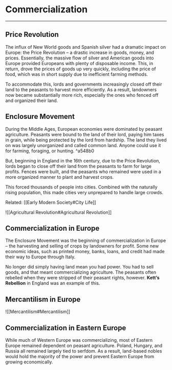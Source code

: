 # Commercialization
---

## Price Revolution
The influx of New World goods and Spanish silver had a dramatic impact on Europe: the Price Revolution – a drastic increase in goods, money, and prices. Essentially, the massive flow of silver and American goods into Europe provided Europeans with plenty of disposable income. This, in return, drove the prices of goods up very quickly, including the price of food, which was in short supply due to inefficient farming methods.

To accommodate this, lords and governments increasingly closed off their land to the peasants to harvest more efficiently. As a result, landowners now became substantially more rich, especially the ones who fenced off and organized their land.

## Enclosure Movement
During the Middle Ages, European economies were dominated by peasant agriculture. Peasants were bound to the land of their lord, paying him taxes in grain, while being protected by the lord from hardship. The land they lived on was largely unorganized and called common land. Anyone could use it for farming, foraging, or hunting. ^a548b0

But, beginning in England in the 16th century, due to the Price Revolution, lords began to close off their land from the peasants to farm for large profits. Fences were built, and the peasants who remained were used in a more organized manner to plant and harvest crops.

This forced thousands of people into cities. Combined with the naturally rising population, this made cities very unprepared to handle large crowds.

Related: [[Early Modern Society#City Life]]

![[Agricultural Revolution#Agricultural Revolution]]

## Commercialization in Europe
The Enclosure Movement was the beginning of commercialization in Europe – the harvesting and selling of crops by landowners for profit. Some new economic ideas, such as printed money, banks, loans, and credit had made their way to Europe through Italy.

No longer did simply having land mean you had power. You had to sell goods, and that meant commercializing agriculture. The peasants often rebelled when they were stripped of their peasant rights, however. **Kett’s Rebellion** in England was an example of this.

## Mercantilism in Europe

![[Mercantilism#Mercantilism]]

## Commercialization in Eastern Europe
While much of Western Europe was commercializing, most of Eastern Europe remained dependent on peasant agriculture. Poland, Hungary, and Russia all remained largely tied to serfdom. As a result, land-based nobles would hold the majority of the power and prevent Eastern Europe from growing economically.